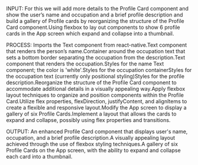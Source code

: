 INPUT:
  For this we will add more details to the Profile Card component and show the user’s name and occupation and a brief profile description and build a gallery of Profile cards by reorganizing the structure of the Profile Card component.Using flexbox to lay out components to show 6 profile cards in the App screen which expand and collapse into a thumbnail. 

PROCESS:
  Imports the Text component from react-native.Text component that renders the person’s name.Container around the occupation text that sets a bottom border separating the occupation from the description.Text component that renders the occupation.Styles for the name Text component; the color is 'white'.Styles for the occupation containerStyles for the occupation text (currently only positional styling)Styles for the profile description.Reorganize the structure of the Profile Card component to accommodate additional details in a visually appealing way.Apply flexbox layout techniques to organize and position components within the Profile Card.Utilize flex properties, flexDirection, justifyContent, and alignItems to create a flexible and responsive layout.Modify the App screen to display a gallery of six Profile Cards.Implement a layout that allows the cards to expand and collapse, possibly using flex properties and transitions.

OUTPUT:
  An enhanced Profile Card component that displays user's name, occupation, and a brief profile description.A visually appealing layout achieved through the use of flexbox styling techniques.A gallery of six Profile Cards on the App screen, with the ability to expand and collapse each card into a thumbnail.

